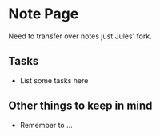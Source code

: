 # Note Page 
Need to transfer over notes just Jules' fork.

## Tasks 
- List some tasks here

## Other things to keep in mind
- Remember to ... 